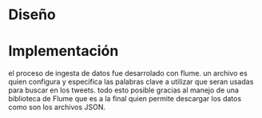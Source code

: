 # Diseño

# Implementación

el proceso de ingesta de datos fue desarrolado con flume. un archivo es quien configura y especifica las palabras clave a utilizar que seran usadas para buscar en los tweets. todo esto posible gracias al manejo de una biblioteca de Flume que es a la final quien permite descargar los datos como son los archivos JSON.
<!--stackedit_data:
eyJoaXN0b3J5IjpbLTY4NTUyNzU5NywtMjA4ODc0NjYxMiw3Mz
A5OTgxMTZdfQ==
-->
